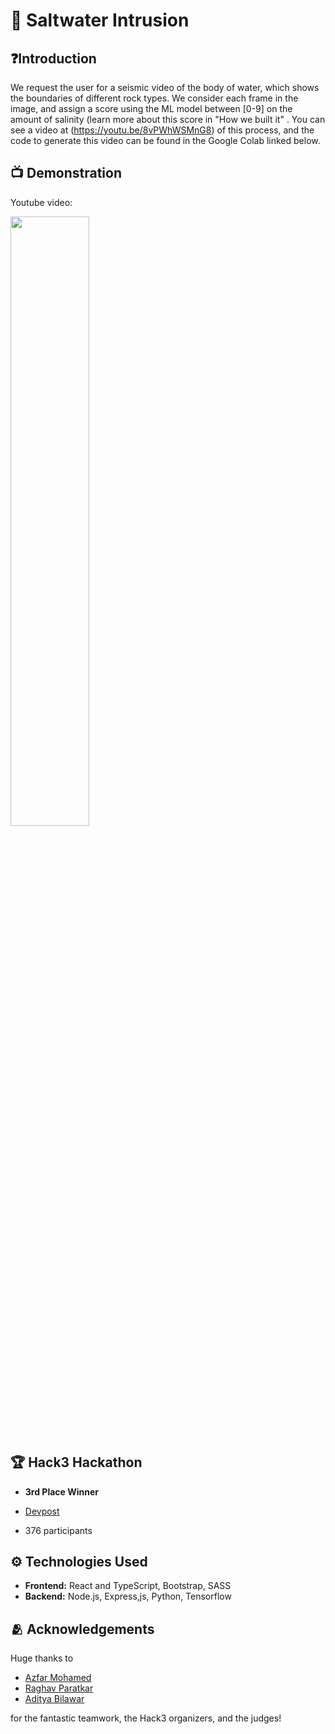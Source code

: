 # 🌊 Saltwater Intrusion

## ❓Introduction

We request the user for a seismic video of the body of water, which shows the boundaries of different rock types. We consider each frame in the image, and assign a score using the ML model between [0-9] on the amount of salinity (learn more about this score in "How we built it" . You can see a video at (https://youtu.be/8vPWhWSMnG8) of this process, and the code to generate this video can be found in the Google Colab linked below.

## 📺 Demonstration

Youtube video:

[<img src="https://img.youtube.com/vi/ktEqocVPYFk/maxresdefault.jpg" width="50%">](https://youtu.be/ktEqocVPYFk)

## 🏆 Hack3 Hackathon

- **3rd Place Winner**

- [Devpost](https://devpost.com/software/saltwater-intrusion)

- 376 participants

## ⚙️ Technologies Used

- **Frontend:** React and TypeScript, Bootstrap, SASS
- **Backend:** Node.js, Express,js, Python, Tensorflow

## 🫂 Acknowledgements

Huge thanks to

- [Azfar Mohamed](github.com/azfarmo)
- [Raghav Paratkar](github.com/raghavparatkar)
- [Aditya Bilawar](github.com/adityabilawar)

for the fantastic teamwork, the Hack3 organizers, and the judges!
